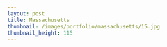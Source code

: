 ```yaml
---
layout: post
title: Massachusetts
thumbnail: /images/portfolio/massachusetts/15.jpg
thumbnail_height: 115
---
```


